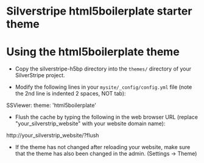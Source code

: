 <h1>Silverstripe html5boilerplate starter theme</h1>

# Using the html5boilerplate theme

 * Copy the silverstripe-h5bp directory into the `themes/` directory of your SilverStripe project.
 
 * Modify the following lines in your `mysite/_config/config.yml` file (note the 2nd line is indented 2 spaces, NOT tab):

SSViewer:
  theme: 'html5boilerplate'

 * Flush the cache by typing the following in the web browser URL (replace "your_silverstrip_website" with your website domain name):
 
 http://your_silverstrip_website/?flush

 * If the theme has not changed after reloading your website, make sure that the theme has also been changed in the admin. (Settings -> Theme) 